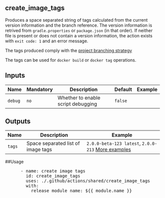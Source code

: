 ## create_image_tags

Produces a space separated string of tags calculated from the current version information and 
the branch reference. The version information is retrived from `gradle.properties` or `package.json` (in that order).
If neither file is present or does not contain a version information, the action exists with `exit code: 1`
and an error message. 

The tags produced comply with the [project branching strategy](https://confluence.nortal.com/display/BVU/New+branching+strategy)

The tags can be used for `docker build` or `docker tag` operations. 

## Inputs

Name | Mandatory | Description | Default | Example
-- | -- | -- | -- | --
`debug` | `no` | Whether to enable script debugging | `false` | 

## Outputs

Name | Description | Example
-- | -- | -- 
`tags` | Space separated list of image tags | `2.0.0-beta-123 latest`, `2.0.0-213` [More examples](https://confluence.nortal.com/display/BVU/New+branching+strategy)

##Usage

<pre>
      - name: create image tags
        id: create_image_tags
        uses: ./.github/actions/shared/create_image_tags
        with:
          release_module_name: ${{ module.name }}
</pre>



